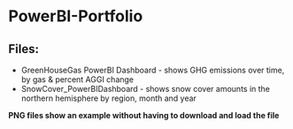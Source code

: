 # PowerBI-Portfolio

## Files: 
- GreenHouseGas PowerBI Dashboard - shows GHG emissions over time, by gas & percent AGGI change
- SnowCover_PowerBIDashboard - shows snow cover amounts in the northern hemisphere by region, month and year

**PNG files show an example without having to download and load the file** 

